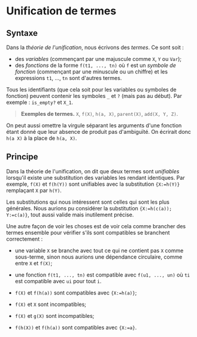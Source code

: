 # Unification de termes

## Syntaxe

Dans la *théorie de l'unification*, nous écrivons des *termes*. Ce sont soit :
- des *variables* (commençant par une majuscule comme `X`, `Y` ou `Var`);
- des *fonctions* de la forme `f(t1, ..., tn)` où `f` est un *symbole de
fonction* (commençant par une minuscule ou un chiffre) et les expressions
`t1`, ..., `tn` sont d'autres termes.

Tous les identifiants (que cela soit pour les variables ou symboles de
fonction) peuvent contenir les symboles `_` et `?` (mais pas au début).
Par exemple : `is_empty?` et `X_1`.

> **Exemples de termes.** `X`, `f(X)`, `h(a, X)`, `parent(X)`, `add(X, Y, Z)`.

On peut aussi omettre la virgule séparant les arguments d'une fonction étant
donné que leur absence de produit pas d'ambiguïté. On écrirait donc
`h(a X)` à la place de `h(a, X)`.

## Principe

Dans la théorie de l'unification, on dit que deux termes sont *unifiables*
lorsqu'il existe une substitution des variables les rendant identiques.
Par exemple, `f(X)` et `f(h(Y))` sont unifiables avec la substitution
`{X:=h(Y)}` remplaçant `X` par `h(Y)`.

Les substitutions qui nous intéressent sont celles qui sont les plus générales.
Nous aurions pu considérer la substitution `{X:=h(c(a)); Y:=c(a)}`, tout aussi
valide mais inutilement précise.

Une autre façon de voir les choses est de voir cela comme brancher des termes
ensemble pour vérifier s'ils sont compatibles se branchent correctement :
- une variable `X` se branche avec tout ce qui ne contient pas `X` comme
sous-terme, sinon nous aurions une dépendance circulaire, comme entre `X` et
`f(X)`;
- une fonction `f(t1, ..., tn)` est compatible avec `f(u1, ..., un)` où `ti`
est compatible avec `ui` pour tout `i`.

- `f(X)` et `f(h(a))` sont compatibles avec `{X:=h(a)}`;
- `f(X)` et `X` sont incompatibles;
- `f(X)` et `g(X)` sont incompatibles;
- `f(h(X))` et `f(h(a))` sont compatibles avec `{X:=a}`.
